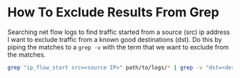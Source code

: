 # How To Exclude Results From Grep

Searching net flow logs to find traffic started from a source (src) ip address I want to exclude traffic from a known good destinations (dst).
Do this by piping the matches to a `grep -v` with the term that we want to exclude from the matches.

```bash
grep "ip_flow_start src=<source IP>" path/to/logs/* | grep -v "dst=<destination IP to exclude>"
```
